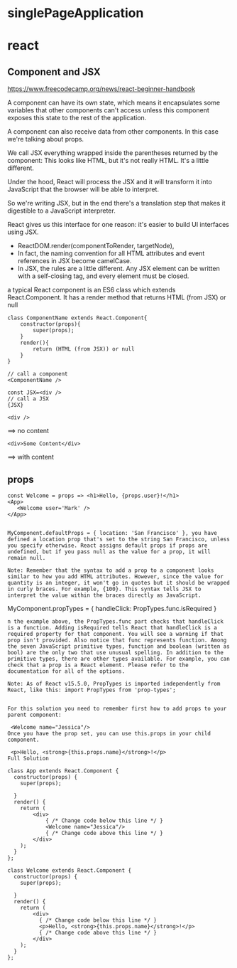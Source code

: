 # singlePageApplication

# react 

## Component and JSX

https://www.freecodecamp.org/news/react-beginner-handbook

A component can have its own state, which means it encapsulates some variables that other components can't access unless this component exposes this state to the rest of the application.

A component can also receive data from other components. In this case we're talking about props.

We call JSX everything wrapped inside the parentheses returned by the component:
This looks like HTML, but it's not really HTML. It's a little different.

Under the hood, React will process the JSX and it will transform it into JavaScript that the browser will be able to interpret.

So we're writing JSX, but in the end there's a translation step that makes it digestible to a JavaScript interpreter.

React gives us this interface for one reason: it's easier to build UI interfaces using JSX.


- ReactDOM.render(componentToRender, targetNode),
- In fact, the naming convention for all HTML attributes and event references in JSX become camelCase.
- In JSX, the rules are a little different. Any JSX element can be written with a self-closing tag, and every element must be closed.

a typical React component is an ES6 class which extends React.Component. It has a render method that returns HTML (from JSX) or null

```
class ComponentName extends React.Component{
    constructor(props){
        super(props);
    }
    render(){
        return (HTML (from JSX)) or null
    }
}

// call a component
<ComponentName />

const JSX=<div />
// call a JSX
{JSX}
```

```
<div />
```
 ==> no content
```
<div>Some Content</div>
``` 
==> wíth content


## props

```
const Welcome = props => <h1>Hello, {props.user}!</h1>
<App>
   <Welcome user='Mark' />
</App>


MyComponent.defaultProps = { location: 'San Francisco' }, you have defined a location prop that's set to the string San Francisco, unless you specify otherwise. React assigns default props if props are undefined, but if you pass null as the value for a prop, it will remain null.

Note: Remember that the syntax to add a prop to a component looks similar to how you add HTML attributes. However, since the value for quantity is an integer, it won't go in quotes but it should be wrapped in curly braces. For example, {100}. This syntax tells JSX to interpret the value within the braces directly as JavaScript.

```
MyComponent.propTypes = { handleClick: PropTypes.func.isRequired }
```
n the example above, the PropTypes.func part checks that handleClick is a function. Adding isRequired tells React that handleClick is a required property for that component. You will see a warning if that prop isn't provided. Also notice that func represents function. Among the seven JavaScript primitive types, function and boolean (written as bool) are the only two that use unusual spelling. In addition to the primitive types, there are other types available. For example, you can check that a prop is a React element. Please refer to the documentation for all of the options.

Note: As of React v15.5.0, PropTypes is imported independently from React, like this: import PropTypes from 'prop-types';


For this solution you need to remember first how to add props to your parent component:

 <Welcome name="Jessica"/>
Once you have the prop set, you can use this.props in your child component.

 <p>Hello, <strong>{this.props.name}</strong>!</p>
Full Solution

class App extends React.Component {
  constructor(props) {
    super(props);

  }
  render() {
    return (
        <div>
            { /* Change code below this line */ }
            <Welcome name="Jessica"/>
            { /* Change code above this line */ }
        </div>
    );
  }
};

class Welcome extends React.Component {
  constructor(props) {
    super(props);

  }
  render() {
    return (
        <div>
          { /* Change code below this line */ }
          <p>Hello, <strong>{this.props.name}</strong>!</p>
          { /* Change code above this line */ }
        </div>
    );
  }
};